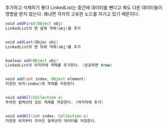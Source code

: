 추가하고 삭제하기 좋다
LinkedList는 중간에 데이터를 뺀다고 해도 다른 데이터들이 영향을 받지 않는다. 왜냐면 각자의 고유한 노드를 자기고 있기 때문이다.

```java
void addFirst(Object obj)
LinkedList의 맨 앞에 객체(obj)를 추가


void addLast(Objec obj)
LinkedList의 맨 뒤에 객체(obj)를 추가


boolean add(Object obj)
LinkedList의 마지막에 객체를 추가한다. (성공하면 true)


void add(int index, Object element)
지정된 위치(index)에 객체를 저장한다.


void addAll(Collection c)
주어진 컬렉션의 모든 객체를 저장한다. (마지막에 추가)


void addAll(int index, Collection c)
지정한 위치부터 주어진 컬렉션의 데이터를 저장한다.
```